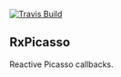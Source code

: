 [![Travis Build](https://travis-ci.org/SamYStudiO/RxPicasso.svg)](https://travis-ci.org/SamYStudiO/RxPicasso)

RxPicasso
-----
Reactive Picasso callbacks.